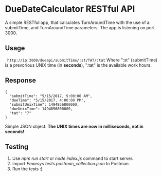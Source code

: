 # DueDateCalculator RESTful API
A simple RESTful app, that calculates TurnAroundTime with the use of a submitTime, and TurnAroundTime parameters. The app is listening on port 3000. 

## Usage
``` http://ip:3000/dueapi/submitTime/:st/TAT/:tat```
Where ":st" (submitTime) is a prevorious UNIX time (in **seconds**), ":tat" is the available work hours.

## Response
```
{
  "submitTime": "5/15/2017, 9:00:00 AM",
  "dueTime": "5/15/2017, 4:00:00 PM",
  "submitUnixTime": 1494856800000,
  "dueUnixTime": 1494856800000,
  "tat": "7"
}
```
Simple JSON object. **The UNIX times are now in milliseconds, not in seconds!**

## Testing
1. Use *npm run start* or *node index.js* command to start server.
2. Import *Emarsys tests.postman_collection.json* to Postman.
3. Run the tests :)
